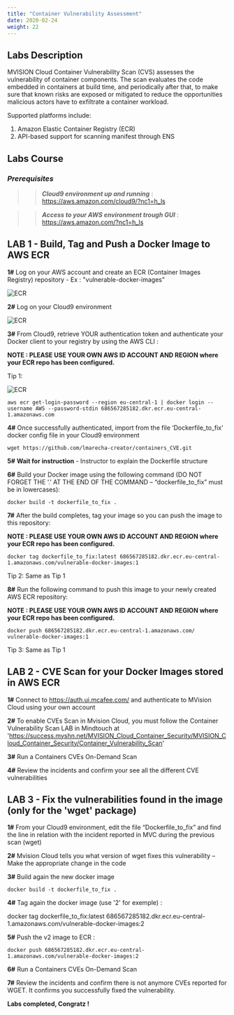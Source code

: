 ```yaml
---
title: "Container Vulnerability Assessment"
date: 2020-02-24
weight: 22
---
```


## Labs Description

MVISION Cloud Container Vulnerability Scan (CVS) assesses the vulnerability of container components. The scan evaluates the code embedded in containers at build time, and periodically after that, to make sure that known risks are exposed or mitigated to reduce the opportunities malicious actors have to exfiltrate a container workload.

Supported platforms include:

1. Amazon Elastic Container Registry (ECR)
2. API-based support for scanning manifest through ENS

## Labs Course

### *_Prerequisites_*
>> _**Cloud9 environment up and running**_ : https://aws.amazon.com/cloud9/?nc1=h_ls

>>***Access to your AWS environment trough GUI*** : https://aws.amazon.com/?nc1=h_ls

## LAB 1 - Build, Tag and Push a Docker Image to AWS ECR
**1#** Log on your AWS account and create an ECR (Container Images Registry) repository - Ex : "vulnerable-docker-images"

![ECR](/images/ECR-1.png?classes=border,shadow)

**2#** Log on your Cloud9 environment 

![ECR](/images/ECR-02.png?classes=border,shadow)

**3#** From Cloud9, retrieve YOUR authentication token and authenticate your Docker client to your registry by using the AWS CLI :

**NOTE : PLEASE USE YOUR OWN AWS ID ACCOUNT AND REGION where your ECR repo has been configured.**

Tip 1:

![ECR](/images/ECR-03.png?classes=border,shadow)

```
aws ecr get-login-password --region eu-central-1 | docker login --username AWS --password-stdin 686567285182.dkr.ecr.eu-central-1.amazonaws.com

```
**4#** Once successfully authenticated, import from the file ‘Dockerfile_to_fix’ docker config file in your Cloud9 environment

```
wget https://github.com/lmarecha-creator/containers_CVE.git
```

**5#** **Wait for instruction** - Instructor to explain the Dockerfile structure

**6#** Build your Docker image using the following command (DO NOT FORGET THE ‘.’ AT THE END OF THE COMMAND – “dockerfile_to_fix” must be in lowercases):

```
docker build -t dockerfile_to_fix .
```
**7#** After the build completes, tag your image so you can push the image to this repository:

**NOTE : PLEASE USE YOUR OWN AWS ID ACCOUNT AND REGION where your ECR repo has been configured.**

```
docker tag dockerfile_to_fix:latest 686567285182.dkr.ecr.eu-central-1.amazonaws.com/vulnerable-docker-images:1
```
Tip 2: Same as Tip 1

**8#** Run the following command to push this image to your newly created AWS ECR repository:

**NOTE : PLEASE USE YOUR OWN AWS ID ACCOUNT AND REGION where your ECR repo has been configured.**

```
docker push 686567285182.dkr.ecr.eu-central-1.amazonaws.com/ vulnerable-docker-images:1
```
Tip 3: Same as Tip 1

## LAB 2 - CVE Scan for your Docker Images stored in AWS ECR

**1#**	Connect to https://auth.ui.mcafee.com/ and authenticate to MVision Cloud using your own account

**2#**	To enable CVEs Scan in Mvision Cloud, you must follow the Container Vulnerability Scan LAB in Mindtouch at 'https://success.myshn.net/MVISION_Cloud_Container_Security/MVISION_Cloud_Container_Security/Container_Vulnerability_Scan'

**3#**	Run a Containers CVEs On-Demand Scan

**4#**	Review the incidents and confirm your see all the different CVE vulnerabilities


## LAB 3 - Fix the vulnerabilities found in the image (only for the 'wget' package)

**1#**	From your Cloud9 environment, edit the file “Dockerfile_to_fix” and find the line in relation with the incident reported in MVC during the previous scan (wget)

**2#**	Mvision Cloud tells you what version of wget fixes this vulnerability – Make the appropriate change in the code

**3#**	Build again the new docker image

```
docker build -t dockerfile_to_fix .
```
**4#**	Tag again the docker image (use '2' for exemple) :

docker tag dockerfile_to_fix:latest 686567285182.dkr.ecr.eu-central-1.amazonaws.com/vulnerable-docker-images:2

**5#**	Push the v2 image to ECR :

```
docker push 686567285182.dkr.ecr.eu-central-1.amazonaws.com/vulnerable-docker-images:2
```
**6#**	Run a Containers CVEs On-Demand Scan

**7#**	Review the incidents and confirm there is not anymore CVEs reported for WGET. It confirms you successfully fixed the vulnerability.


**Labs completed, Congratz !**



